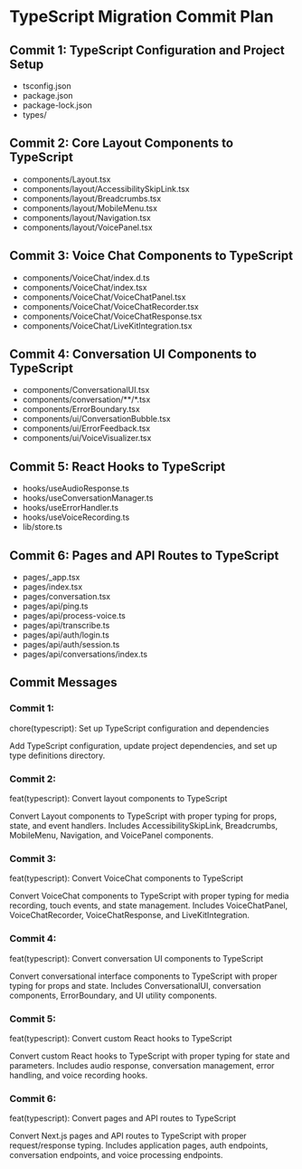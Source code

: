 # TypeScript Migration Commit Plan

## Commit 1: TypeScript Configuration and Project Setup
- tsconfig.json
- package.json
- package-lock.json
- types/

## Commit 2: Core Layout Components to TypeScript
- components/Layout.tsx
- components/layout/AccessibilitySkipLink.tsx
- components/layout/Breadcrumbs.tsx
- components/layout/MobileMenu.tsx
- components/layout/Navigation.tsx
- components/layout/VoicePanel.tsx

## Commit 3: Voice Chat Components to TypeScript
- components/VoiceChat/index.d.ts
- components/VoiceChat/index.tsx
- components/VoiceChat/VoiceChatPanel.tsx
- components/VoiceChat/VoiceChatRecorder.tsx
- components/VoiceChat/VoiceChatResponse.tsx
- components/VoiceChat/LiveKitIntegration.tsx

## Commit 4: Conversation UI Components to TypeScript
- components/ConversationalUI.tsx
- components/conversation/**/*.tsx
- components/ErrorBoundary.tsx
- components/ui/ConversationBubble.tsx
- components/ui/ErrorFeedback.tsx
- components/ui/VoiceVisualizer.tsx

## Commit 5: React Hooks to TypeScript
- hooks/useAudioResponse.ts
- hooks/useConversationManager.ts
- hooks/useErrorHandler.ts
- hooks/useVoiceRecording.ts
- lib/store.ts

## Commit 6: Pages and API Routes to TypeScript
- pages/_app.tsx
- pages/index.tsx
- pages/conversation.tsx
- pages/api/ping.ts
- pages/api/process-voice.ts
- pages/api/transcribe.ts
- pages/api/auth/login.ts
- pages/api/auth/session.ts
- pages/api/conversations/index.ts

## Commit Messages

### Commit 1:
chore(typescript): Set up TypeScript configuration and dependencies

Add TypeScript configuration, update project dependencies, and set up type definitions directory.

### Commit 2:
feat(typescript): Convert layout components to TypeScript

Convert Layout components to TypeScript with proper typing for props, state, and event handlers. Includes 
AccessibilitySkipLink, Breadcrumbs, MobileMenu, Navigation, and VoicePanel components.

### Commit 3:
feat(typescript): Convert VoiceChat components to TypeScript

Convert VoiceChat components to TypeScript with proper typing for media recording, touch events, and state management.
Includes VoiceChatPanel, VoiceChatRecorder, VoiceChatResponse, and LiveKitIntegration.

### Commit 4:
feat(typescript): Convert conversation UI components to TypeScript

Convert conversational interface components to TypeScript with proper typing for props and state.
Includes ConversationalUI, conversation components, ErrorBoundary, and UI utility components.

### Commit 5:
feat(typescript): Convert custom React hooks to TypeScript

Convert custom React hooks to TypeScript with proper typing for state and parameters.
Includes audio response, conversation management, error handling, and voice recording hooks.

### Commit 6:
feat(typescript): Convert pages and API routes to TypeScript

Convert Next.js pages and API routes to TypeScript with proper request/response typing.
Includes application pages, auth endpoints, conversation endpoints, and voice processing endpoints. 